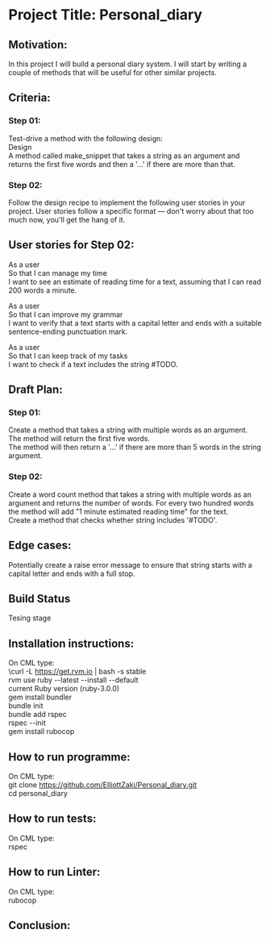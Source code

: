 # Project Title: Personal_diary

## Motivation: 
In this project I will build a personal diary system. I will start by writing a couple of methods that will be useful for other similar projects.<br />

## Criteria:
### Step 01: 
Test-drive a method with the following design: <br />
Design<br />
A method called make_snippet that takes a string as an argument and returns the first five words and then a '...' if there are more than that.<br />

### Step 02: 
Follow the design recipe to implement the following user stories in your project. User stories follow a specific format — don't worry about that too much now, you'll get the hang of it. <br />

## User stories for Step 02: 
As a user<br />
So that I can manage my time<br />
I want to see an estimate of reading time for a text, assuming that I can read 200 words a minute.<br />

As a user<br />
So that I can improve my grammar<br />
I want to verify that a text starts with a capital letter and ends with a suitable sentence-ending punctuation mark.<br />

As a user<br />
So that I can keep track of my tasks<br />
I want to check if a text includes the string #TODO.<br />

## Draft Plan:
### Step 01: 
Create a method that takes a string with multiple words as an argument.<br />
The method will return the first five words.<br />
The method will then return a '...' if there are more than 5 words in the string argument.<br />

### Step 02: 
Create a word count method that takes a string with multiple words as an argument and returns the number of words.
For every two hundred words the method will add "1 minute estimated reading time" for the text.<br />
Create a method that checks whether string includes '#TODO'.
## Edge cases:
Potentially create a raise error message to ensure that string starts with a capital letter and ends with a full stop. <br />
## Build Status
Tesing stage<br />

## Installation instructions:
On CML type:<br />
\curl -L https://get.rvm.io | bash -s stable<br />
rvm use ruby --latest --install --default <br />
current Ruby version (ruby-3.0.0)<br />
gem install bundler <br />
bundle init <br />
bundle add rspec<br />
rspec --init<br />
gem install rubocop<br />

## How to run programme:
On CML type:<br />
git clone https://github.com/ElliottZaki/Personal_diary.git <br />
cd personal_diary<br />

## How to run tests: 
On CML type:<br />
rspec<br />

## How to run Linter:
On CML type:<br />
rubocop<br />

## Conclusion: